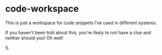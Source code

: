 code-workspace
==============

This is just a workspace for code snippets I've used in different systems.

If you haven't been told about this, you're likely to not have a clue and neither should you! Oh well!

S.
